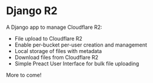 # Django R2

A Django app to manage Cloudflare R2:

- File upload to Cloudflare R2 
- Enable per-bucket per-user creation and management
- Local storage of files with metadata
- Download files from Cloudflare R2
- Simple Preact User Interface for bulk file uploading


More to come!